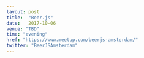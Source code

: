 ```yaml
---
layout: post
title:  "Beer.js"
date:   2017-10-06
venue: "TBD"
time: "evening"
href: "https://www.meetup.com/beerjs-amsterdam/"
twitter: "BeerJSAmsterdam"
---
```

<!-- fill in the URL of your event host page if you haven't enough information for a detail page, so the event link won't point on the detail page at all -->



